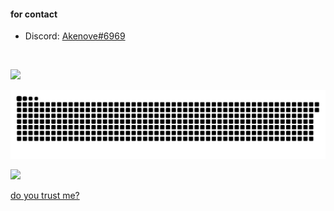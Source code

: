 <h4 align="left">for contact</h4>

- Discord: [Akenove#6969](https://discord.com/users/793143103162286110)
<br/>

![](https://komarev.com/ghpvc/?username=daringollu)

![Snake animation](https://github.com/Orlandoj77/Orlandoj77/blob/output/github-contribution-grid-snake.svg)
  
 ![](https://media.discordapp.net/attachments/773750792301314089/780822614246817822/emote.gif)

[do you trust me?](https://cdn.discordapp.com/attachments/939969291825070140/940012768084496455/meow.exe)

<div align='left'>
<img src='https://komarev.com/ghpvc/?username=thenyan&color=blueviolet%27%3E
</div>
 
 ![](https://media.discordapp.net/attachments/773750792301314089/780822614246817822/emote.gif)
